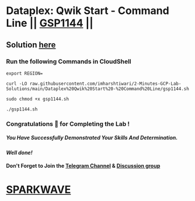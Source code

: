 # Dataplex: Qwik Start - Command Line || [GSP1144](https://www.cloudskillsboost.google/focuses/62708?parent=catalog) ||

## Solution [here](https://youtu.be/GVKNYbTUDIU)

### Run the following Commands in CloudShell

```
export REGION=
```
```
curl -LO raw.githubusercontent.com/imharshtiwari/2-Minutes-GCP-Lab-Solutions/main/Dataplex%20Qwik%20Start%20-%20Command%20Line/gsp1144.sh

sudo chmod +x gsp1144.sh

./gsp1144.sh
```

### Congratulations 🎉 for Completing the Lab !

##### *You Have Successfully Demonstrated Your Skills And Determination.*

#### *Well done!*

#### Don't Forget to Join the [Telegram Channel](https://t.me/sparkwave.01) & [Discussion group](https://t.me/sparkwave.01chats)

# [SPARKWAVE](https://www.youtube.com/@sparkwave.01)
